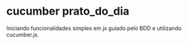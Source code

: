 # cucumber prato_do_dia
 Iniciando funcionalidades simples em js guiado pelo BDD e utilizando cucumber.js.
